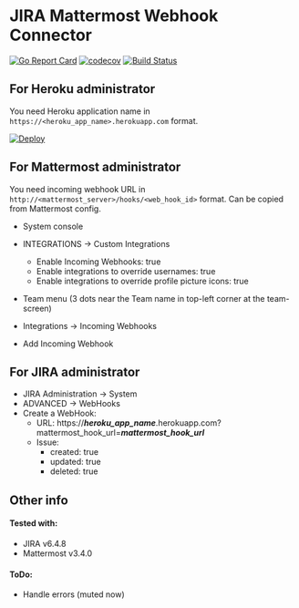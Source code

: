 # JIRA Mattermost Webhook Connector
[![Go Report Card](https://goreportcard.com/badge/github.com/unco-games/mattermost-jira)](https://goreportcard.com/report/github.com/unco-games/mattermost-jira)
[![codecov](https://codecov.io/gh/unco-games/mattermost-jira/branch/master/graph/badge.svg)](https://codecov.io/gh/unco-games/mattermost-jira)
[![Build Status](https://travis-ci.org/unco-games/mattermost-jira.svg?branch=master)](https://travis-ci.org/unco-games/mattermost-jira)
 
## For Heroku administrator
You need Heroku application name in `https://<heroku_app_name>.herokuapp.com` format.

[![Deploy](https://www.herokucdn.com/deploy/button.svg)](https://heroku.com/deploy?template=https://github.com/unco-games/mattermost-jira)

## For Mattermost administrator
You need incoming webhook URL in `http://<mattermost_server>/hooks/<web_hook_id>` format. Can be copied from Mattermost config.

 - System console
 - INTEGRATIONS → Custom Integrations
    - Enable Incoming Webhooks: true
    - Enable integrations to override usernames: true
    - Enable integrations to override profile picture icons: true
    
 - Team menu (3 dots near the Team name in top-left corner at the team-screen)
 - Integrations → Incoming Webhooks
 - Add Incoming Webhook
 
## For JIRA administrator
 - JIRA Administration → System
 - ADVANCED → WebHooks
 - Create a WebHook:
    - URL:  https://_**heroku_app_name**_.herokuapp.com?mattermost_hook_url=_**mattermost_hook_url**_
    - Issue:
        - created: true
        - updated: true
        - deleted: true

## Other info
        
#### Tested with:
 - JIRA v6.4.8
 - Mattermost v3.4.0
 
#### ToDo:
 - Handle errors (muted now)
